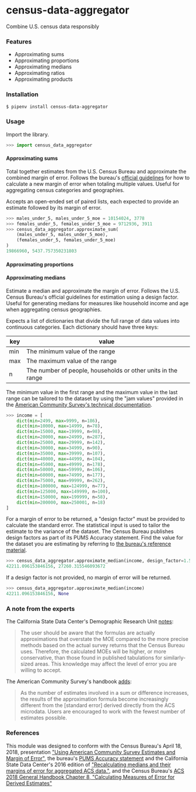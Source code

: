 # census-data-aggregator

Combine U.S. census data responsibly

### Features

* Approximating sums
* Approximating proportions
* Approximating medians
* Approximating ratios
* Approximating products

### Installation

```bash
$ pipenv install census-data-aggregator
```

### Usage

Import the library.

```python
>>> import census_data_aggregator
```

#### Approximating sums

Total together estimates from the U.S. Census Bureau and approximate the combined margin of error. Follows the bureau's [official guidelines](https://www.documentcloud.org/documents/6162551-20180418-MOE.html) for how to calculate a new margin of error when totaling multiple values. Useful for aggregating census categories and geographies.

Accepts an open-ended set of paired lists, each expected to provide an estimate followed by its margin of error.

```python
>>> males_under_5, males_under_5_moe = 10154024, 3778
>>> females_under_5, females_under_5_moe = 9712936, 3911
>>> census_data_aggregator.approximate_sum(
    (males_under_5, males_under_5_moe),
    (females_under_5, females_under_5_moe)
)
19866960, 5437.757350231803
```

#### Approximating proportions



#### Approximating medians

Estimate a median and approximate the margin of error. Follows the U.S. Census Bureau's official guidelines for estimation using a design factor. Useful for generating medians for measures like household income and age when aggregating census geographies.

Expects a list of dictionaries that divide the full range of data values into continuous categories. Each dictionary should have three keys:

| key | value                                                               |
|-----|---------------------------------------------------------------------|
| min | The minimum value of the range                                      |
| max | The maximum value of the range                                      |
| n   | The number of people, households or other units in the range        |

The minimum value in the first range and the maximum value in the last range can be tailored to the dataset by using the "jam values" provided in the [American Community Survey's technical documentation](https://www.documentcloud.org/documents/6165752-2017-SummaryFile-Tech-Doc.html#document/p20/a508561).

```python
>>> income = [
    dict(min=2499, max=9999, n=186),
    dict(min=10000, max=14999, n=78),
    dict(min=15000, max=19999, n=98),
    dict(min=20000, max=24999, n=287),
    dict(min=25000, max=29999, n=142),
    dict(min=30000, max=34999, n=90),
    dict(min=35000, max=39999, n=107),
    dict(min=40000, max=44999, n=104),
    dict(min=45000, max=49999, n=178),
    dict(min=50000, max=59999, n=106),
    dict(min=60000, max=74999, n=177),
    dict(min=75000, max=99999, n=262),
    dict(min=100000, max=124999, n=77),
    dict(min=125000, max=149999, n=100),
    dict(min=150000, max=199999, n=58),
    dict(min=200000, max=250001, n=18)
]
```

For a margin of error to be returned, a "design factor" must be provided to calculate the standard error. The statistical input is used to tailor the estimate to the variance of the dataset. The Census Bureau publishes design factors as part of its PUMS Accuracy statement. Find the value for the dataset you are estimating by referring to [the bureau's reference material](https://www.census.gov/programs-surveys/acs/technical-documentation/pums/documentation.html).

```python
>>> census_data_aggregator.approximate_median(income, design_factor=1.5)
42211.096153846156, 27260.315546093672
```

If a design factor is not provided, no margin of error will be returned.

```python
>>> census_data_aggregator.approximate_median(income)
42211.096153846156, None
```

### A note from the experts

The California State Data Center's Demographic Research Unit [notes](https://www.documentcloud.org/documents/6165014-How-to-Recalculate-a-Median.html#document/p4/a508562):

> The user should be aware that the formulas are actually approximations that overstate the MOE compared to the more precise methods based on the actual survey returns that the Census Bureau uses. Therefore, the calculated MOEs will be higher, or more conservative, than those found in published tabulations for similarly-sized areas. This knowledge may affect the level of error you are willing to accept.

The American Community Survey's handbook [adds](https://www.documentcloud.org/documents/6177941-Acs-General-Handbook-2018-ch08.html#document/p3/a509993):

> As the number of estimates involved in a sum or difference increases, the results of the approximation formula become increasingly different from the [standard error] derived directly from the ACS microdata. Users are encouraged to work with the fewest number of estimates possible.


### References

This module was designed to conform with the Census Bureau's April 18, 2018, presentation ["Using American Community Survey Estimates and Margin of Error"](https://www.documentcloud.org/documents/6162551-20180418-MOE.html), the bureau's [PUMS Accuracy statement](https://www.documentcloud.org/documents/6165603-2013-2017AccuracyPUMS.html) and the California State Data Center's 2016 edition of ["Recalculating medians and their margins of error for aggregated ACS data."](https://www.documentcloud.org/documents/6165014-How-to-Recalculate-a-Median.html), and the Census Bureau's [ACS 2018 General Handbook Chapter 8, "Calculating Measures of Error for Derived Estimates"](https://www.documentcloud.org/documents/6177941-Acs-General-Handbook-2018-ch08.html)
